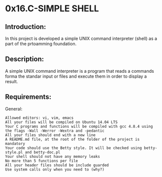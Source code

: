 <h1> 0x16.C-SIMPLE SHELL </h1>

<h2> Introduction: </h2>
	In this project is developed a simple UNIX command interpreter (shell)
	as a part of the prtoamming foundation.

<h2> Description: </h2>
	A simple UNIX command interpreter is a program that reads a commands forma the standar
	input or files and execute them in order to display a result.

<h2> Requirements: </h2>
 General:

    Allowed editors: vi, vim, emacs
    All your files will be compiled on Ubuntu 14.04 LTS
    Your C programs and functions will be compiled with gcc 4.8.4 using the flags -Wall -Werror -Wextra and -pedantic
    All your files should end with a new line
    A README.md file, at the root of the folder of the project is mandatory
    Your code should use the Betty style. It will be checked using betty-style.pl and betty-doc.pl
    Your shell should not have any memory leaks
    No more than 5 functions per file
    All your header files should be include guarded
    Use system calls only when you need to (why?)

